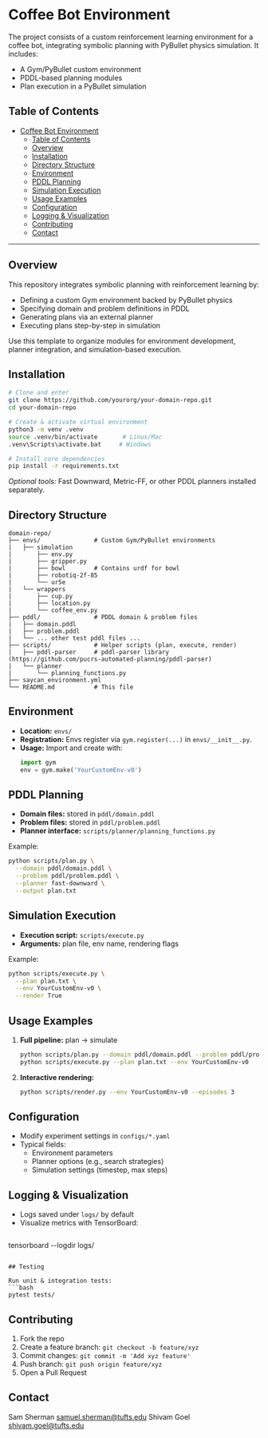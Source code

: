 # Coffee Bot Environment

The project consists of a custom reinforcement learning environment for a coffee bot, integrating symbolic planning with PyBullet physics simulation. It includes:
- A Gym/PyBullet custom environment
- PDDL-based planning modules
- Plan execution in a PyBullet simulation

## Table of Contents

- [Coffee Bot Environment](#coffee-bot-environment)
  - [Table of Contents](#table-of-contents)
  - [Overview](#overview)
  - [Installation](#installation)
  - [Directory Structure](#directory-structure)
  - [Environment](#environment)
  - [PDDL Planning](#pddl-planning)
  - [Simulation Execution](#simulation-execution)
  - [Usage Examples](#usage-examples)
  - [Configuration](#configuration)
  - [Logging \& Visualization](#logging--visualization)
  - [Contributing](#contributing)
  - [Contact](#contact)

---

## Overview

This repository integrates symbolic planning with reinforcement learning by:

- Defining a custom Gym environment backed by PyBullet physics
- Specifying domain and problem definitions in PDDL
- Generating plans via an external planner
- Executing plans step-by-step in simulation

Use this template to organize modules for environment development, planner integration, and simulation-based execution.

## Installation

```bash
# Clone and enter
git clone https://github.com/yourorg/your-domain-repo.git
cd your-domain-repo

# Create & activate virtual environment
python3 -m venv .venv
source .venv/bin/activate       # Linux/Mac
.venv\Scripts\activate.bat     # Windows

# Install core dependencies
pip install -r requirements.txt
```

*Optional tools:* Fast Downward, Metric-FF, or other PDDL planners installed separately.

## Directory Structure

```text
domain-repo/
├── envs/               # Custom Gym/PyBullet environments
|   ├── simulation
|       ├── env.py
|       ├── gripper.py
|       ├── bowl        # Contains urdf for bowl
|       ├── robotiq-2f-85
|       └── ur5e
|   └── wrappers
|       ├── cup.py
|       ├── location.py
|       └── coffee_env.py
├── pddl/               # PDDL domain & problem files
|   ├── domain.pddl
|   ├── problem.pddl
|   └── ... other test pddl files ...
├── scripts/            # Helper scripts (plan, execute, render)
|   ├── pddl-parser     # pddl-parser library (https://github.com/pucrs-automated-planning/pddl-parser)
|   └── planner
|       └── planning_functions.py
├── saycan_environment.yml
└── README.md           # This file
```

## Environment

- **Location:** `envs/`
- **Registration:** Envs register via `gym.register(...)` in `envs/__init__.py`.
- **Usage:** Import and create with:
  ```python
  import gym
  env = gym.make('YourCustomEnv-v0')
  ```

## PDDL Planning

- **Domain files:** stored in `pddl/domain.pddl`
- **Problem files:** stored in `pddl/problem.pddl`
- **Planner interface:** `scripts/planner/planning_functions.py`

Example:

```bash
python scripts/plan.py \
  --domain pddl/domain.pddl \
  --problem pddl/problem.pddl \
  --planner fast-downward \
  --output plan.txt
```

## Simulation Execution

- **Execution script:** `scripts/execute.py`
- **Arguments:** plan file, env name, rendering flags

Example:

```bash
python scripts/execute.py \
  --plan plan.txt \
  --env YourCustomEnv-v0 \
  --render True
```

## Usage Examples

1. **Full pipeline:** plan → simulate
   ```bash
   python scripts/plan.py --domain pddl/domain.pddl --problem pddl/problem.pddl --output plan.txt
   python scripts/execute.py --plan plan.txt --env YourCustomEnv-v0
   ```
2. **Interactive rendering:**
   ```bash
   python scripts/render.py --env YourCustomEnv-v0 --episodes 3
   ```

## Configuration

- Modify experiment settings in `configs/*.yaml`
- Typical fields:
  - Environment parameters
  - Planner options (e.g., search strategies)
  - Simulation settings (timestep, max steps)

## Logging & Visualization

- Logs saved under `logs/` by default
- Visualize metrics with TensorBoard:
  ```bash
  ```

tensorboard --logdir logs/

````

## Testing

Run unit & integration tests:
```bash
pytest tests/
````

## Contributing

1. Fork the repo
2. Create a feature branch: `git checkout -b feature/xyz`
3. Commit changes: `git commit -m 'Add xyz feature'`
4. Push branch: `git push origin feature/xyz`
5. Open a Pull Request

## Contact

Sam Sherman samuel.sherman@tufts.edu
Shivam Goel shivam.goel@tufts.edu

